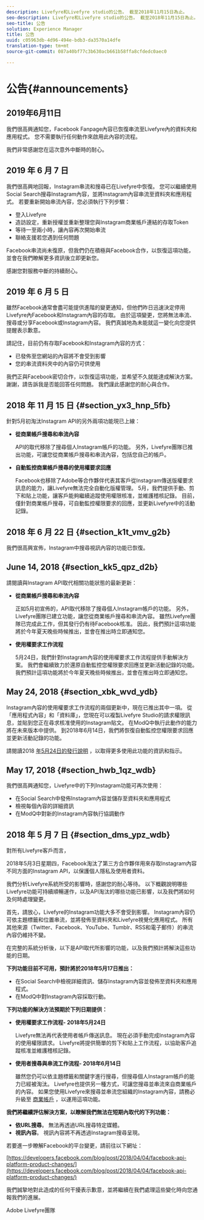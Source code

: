 ```yaml
---
description: Livefyre和Livefyre studio的公告。 截至2018年11月15日為止。
seo-description: Livefyre和Livefyre studio的公告。 截至2018年11月15日為止。
seo-title: 公告
solution: Experience Manager
title: 公告
uuid: c05963db-4d96-494e-bdb3-da3570a14dfe
translation-type: tm+mt
source-git-commit: 087a40bf77c3b630acb661b58ffa8cfdedc0aec0

---
```



# 公告{#announcements}

## 2019年6月11日

我們很高興通知您，Facebook Fanpage內容已恢復串流至Livefyre內的資料夾和應用程式。 您不需要執行任何動作來啟用此內容的流程。

我們非常感謝您在這次意外中斷時的耐心。

## 2019 年 6 月 7 日

我們很高興地回報，Instagram串流和搜尋已在Livefyre中恢復。 您可以繼續使用Social Search搜尋Instagram內容，並將Instagram內容串流至資料夾和應用程式。 若要重新開始串流內容，您必須執行下列步驟：
* 登入Livefyre
* 造訪設定，重新授權並重新整理您與Instagram商業帳戶連結的存取Token
* 等待一至兩小時，讓內容再次開始串流
* 聯絡支援若您遇到任何問題

Facebook串流尚未復原，但我們仍在積極與Facebook合作，以恢復這項功能，並會在我們瞭解更多資訊後立即更新您。

感謝您對服務中斷的持續耐心。

## 2019 年 6 月 5 日

雖然Facebook通常會盡可能提供進階的變更通知，但他們昨日迅速決定停用Livefyre內Facebook和Instagram內容的存取。 由於這項變更，您將無法串流、搜尋或分享Facebook或Instagram內容。  我們真誠地為未能就這一變化向您提供提醒表示歉意。

請記住，目前仍有存取Facebook和Instagram內容的方式：

* 已發佈至您網站的內容將不會受到影響
* 您的串流資料夾中的內容仍可供使用

我們正與Facebook密切合作，以恢復這項功能，並希望不久就能達成解決方案。 謝謝，請告訴我是否能回答任何問題。 我們謹此感謝您的耐心與合作。



## 2018 年 11 月 15 日 {#section_yx3_hnp_5fb}

針對5月初淘汰Instagram API的另外兩項功能現已上線：

* **從商業帳戶搜尋和串流內容**

   API的取代移除了搜尋個人Instagram帳戶的功能。 另外，Livefyre團隊已推出功能，可讓您從商業帳戶搜尋和串流內容，包括您自己的帳戶。

* **自動監控商業帳戶搜尋的使用權要求回應**

   Facebook也移除了Adobe等合作夥伴代表其客戶從Instagram傳送版權要求訊息的能力，讓Livefyre無法完全自動化版權管理。 5月，我們提供手動、剪下和貼上功能，讓客戶能夠繼續追蹤使用權限核准，並維護稽核記錄。 目前，僅針對商業帳戶搜尋，可自動監控權限要求的回應，並更新Livefyre中的活動記錄。

## 2018 年 6 月 22 日 {#section_k1t_vmv_g2b}

我們很高興宣佈，Instagram中搜尋視訊內容的功能已恢復。

## June 14, 2018 {#section_kk5_qpz_d2b}

請閱讀與Instagram API取代相關功能狀態的最新更新：

* **從商業帳戶搜尋和串流內容**

   正如5月初宣佈的，API取代移除了搜尋個人Instagram帳戶的功能。 另外，Livefyre團隊已建立功能，讓您從商業帳戶搜尋和串流內容。 雖然Livefyre團隊已完成此工作，但其發行仍有待Facebook核准。 因此，我們預計這項功能將於今年夏天晚些時候推出，並會在推出時立即通知您。

* **使用權要求工作流程**

   5月24日，我們針對Instagram內容的使用權要求工作流程提供手動解決方案。 我們會繼續致力於還原自動監控您權限要求回應並更新活動記錄的功能。 我們預計這項功能將於今年夏天晚些時候推出，並會在推出時立即通知您。

## May 24, 2018 {#section_xbk_wvd_ydb}

Instagram內容的使用權要求工作流程的兩個更新中，現在已推出其中一項。 從「應用程式內容」和「資料庫」，您現在可以複製Livefyre Studio的請求權限訊息，並貼到您正在尋求核准使用的Instagram貼文。 在ModQ中執行此動作的能力將在未來版本中提供。 到2018年6月14日，我們將恢復自動監控您權限要求回應並更新活動記錄的功能。

請閱讀2018 [年5月24日的發行說明](/help/using/c-rn/previous-rns/rn2018/c-rn-2018-may-24.md#c_rn) ，以取得更多使用此功能的資訊和指示。

## May 17, 2018 {#section_hwb_1qz_wdb}

我們很高興通知您，Livefyre中的下列Instagram功能可再次使用：

* 在Social Search中發佈Instagram內容並儲存至資料夾和應用程式
* 檢視每個內容的詳細資訊
* 在ModQ中對新的Instagram內容執行協調動作

## 2018 年 5 月 7 日 {#section_dms_ypz_wdb}

對所有Livefyre客戶而言，

2018年5月3日星期四，Facebook淘汰了第三方合作夥伴用來存取Instagram內容不同方面的Instagram API，以保護個人隱私及使用者資料。

我們分析Livefyre系統所受的影響時，感謝您的耐心等待。 以下概觀說明哪些Livefyre功能可持續順暢運作，以及API淘汰的哪些功能已影響，以及我們將如何及何時處理變更。

首先，請放心，Livefyre的Instagram功能大多不會受到影響。 Instagram內容仍可依主題標籤和位置串流，並將發佈至資料夾和Livefyre視覺化應用程式。 所有其他來源（Twitter、Facebook、YouTube、Tumblr、RSS和電子郵件）的串流內容仍維持不變。

在完整的系統分析後，以下是API取代所影響的功能，以及我們預計將解決這些功能的日期。

**下列功能目前不可用，預計將於2018年5月17日推出：**

* 在Social Search中檢視詳細資訊、儲存Instagram內容並發佈至資料夾和應用程式。
* 在ModQ中對Instagram內容採取行動。

**下列功能的解決方法預期於下列日期提供：**

* **使用權要求工作流程- 2018年5月24日**

   Livefyre無法再代表使用者帳戶傳送訊息。 現在必須手動完成Instagram內容的使用權限請求。 Livefyre將提供簡單的剪下和貼上工作流程，以協助客戶追蹤核准並維護稽核記錄。

* **使用者搜尋與串流工作流程- 2018年6月14日**

   雖然您仍可以依主題標籤和關鍵字進行搜尋，但搜尋個人Instagram帳戶的能力已經被淘汰。 Livefyre也提供另一種方式，可讓您搜尋並串流來自商業帳戶的內容。 如果您使用Livefyre來搜尋並串流您組織的Instagram內容，請務必升級至 [商業帳戶](https://help.instagram.com/502981923235522?helpref=search&sr=2&query=change%20personal%20account%20to%20business%20account) ，以運用這項功能。

**我們將繼續評估解決方案，以瞭解我們無法在短期內取代的下列功能：**

* **依URL搜尋**。 無法再透過URL搜尋特定媒體。
* **視訊內容**。 視訊內容將不再透過Instagram搜尋呈現。

若要進一步瞭解Facebook的平台變更，請前往以下網址：

[https://developers.facebook.com/blog/post/2018/04/04/facebook-api-platform-product-changes/](https://developers.facebook.com/blog/post/2018/04/04/facebook-api-platform-product-changes/)

我們誠摯地對此造成的任何干擾表示歉意，並將繼續在我們處理這些變化時向您通報我們的進展。

Adobe Livefyre團隊
